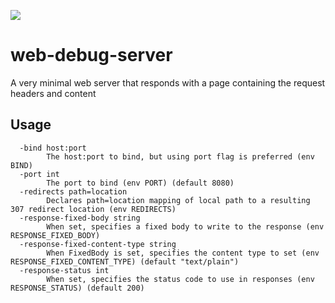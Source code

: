 [![](https://img.shields.io/docker/pulls/itzg/web-debug-server.svg)](https://hub.docker.com/r/itzg/web-debug-server)

# web-debug-server

A very minimal web server that responds with a page containing the request headers and content

## Usage

```
  -bind host:port
    	The host:port to bind, but using port flag is preferred (env BIND)
  -port int
    	The port to bind (env PORT) (default 8080)
  -redirects path=location
    	Declares path=location mapping of local path to a resulting 307 redirect location (env REDIRECTS)
  -response-fixed-body string
    	When set, specifies a fixed body to write to the response (env RESPONSE_FIXED_BODY)
  -response-fixed-content-type string
    	When FixedBody is set, specifies the content type to set (env RESPONSE_FIXED_CONTENT_TYPE) (default "text/plain")
  -response-status int
    	When set, specifies the status code to use in responses (env RESPONSE_STATUS) (default 200)
```
